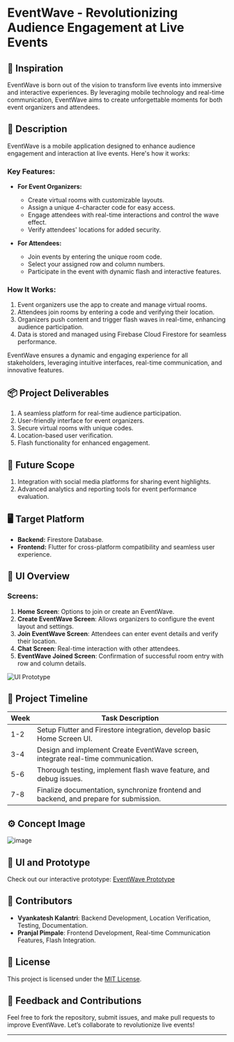# EventWave - Revolutionizing Audience Engagement at Live Events

## 🚀 Inspiration
EventWave is born out of the vision to transform live events into immersive and interactive experiences. By leveraging mobile technology and real-time communication, EventWave aims to create unforgettable moments for both event organizers and attendees.

## 📖 Description
EventWave is a mobile application designed to enhance audience engagement and interaction at live events. Here's how it works:

### Key Features:
- **For Event Organizers:**
  - Create virtual rooms with customizable layouts.
  - Assign a unique 4-character code for easy access.
  - Engage attendees with real-time interactions and control the wave effect.
  - Verify attendees' locations for added security.
  
- **For Attendees:**
  - Join events by entering the unique room code.
  - Select your assigned row and column numbers.
  - Participate in the event with dynamic flash and interactive features.

### How It Works:
1. Event organizers use the app to create and manage virtual rooms.
2. Attendees join rooms by entering a code and verifying their location.
3. Organizers push content and trigger flash waves in real-time, enhancing audience participation.
4. Data is stored and managed using Firebase Cloud Firestore for seamless performance.

EventWave ensures a dynamic and engaging experience for all stakeholders, leveraging intuitive interfaces, real-time communication, and innovative features.

## 📦 Project Deliverables
1. A seamless platform for real-time audience participation.
2. User-friendly interface for event organizers.
3. Secure virtual rooms with unique codes.
4. Location-based user verification.
5. Flash functionality for enhanced engagement.

## 🌟 Future Scope
1. Integration with social media platforms for sharing event highlights.
2. Advanced analytics and reporting tools for event performance evaluation.

## 🖥️ Target Platform
- **Backend:** Firestore Database.
- **Frontend:** Flutter for cross-platform compatibility and seamless user experience.

## 🎨 UI Overview
### Screens:
1. **Home Screen**: Options to join or create an EventWave.
2. **Create EventWave Screen**: Allows organizers to configure the event layout and settings.
3. **Join EventWave Screen**: Attendees can enter event details and verify their location.
4. **Chat Screen**: Real-time interaction with other attendees.
5. **EventWave Joined Screen**: Confirmation of successful room entry with row and column details.

![UI Prototype](https://app.visily.ai/projects/d95341d2-71b0-4736-9958-19d9c286fdf7/boards/826474)

## 📅 Project Timeline
| Week | Task Description |
|------|------------------|
| 1-2  | Setup Flutter and Firestore integration, develop basic Home Screen UI. |
| 3-4  | Design and implement Create EventWave screen, integrate real-time communication. |
| 5-6  | Thorough testing, implement flash wave feature, and debug issues. |
| 7-8  | Finalize documentation, synchronize frontend and backend, and prepare for submission. |

## ⚙️ Concept Image
![image](https://github.com/user-attachments/assets/41751938-80c4-44b6-9697-5b8e439c98cd)


## 🎥 UI and Prototype
Check out our interactive prototype: [EventWave Prototype](https://app.visily.ai/projects/d95341d2-71b0-4736-9958-19d9c286fdf7/boards/826474)

## 🤝 Contributors
- **Vyankatesh Kalantri**: Backend Development, Location Verification, Testing, Documentation.
- **Pranjal Pimpale**: Frontend Development, Real-time Communication Features, Flash Integration.

## 📜 License
This project is licensed under the [MIT License](LICENSE).

## 💬 Feedback and Contributions
Feel free to fork the repository, submit issues, and make pull requests to improve EventWave. Let’s collaborate to revolutionize live events!

---
